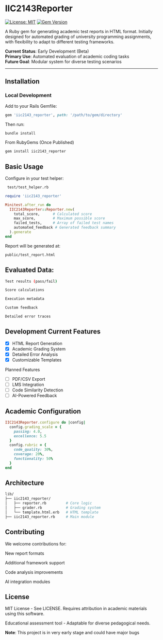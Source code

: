 # IIC2143Reporter

[![License: MIT](https://img.shields.io/badge/License-MIT-blue.svg)](https://opensource.org/licenses/MIT)
[![Gem Version](https://badge.fury.io/rb/iic2143_reporter.svg)](https://badge.fury.io/rb/iic2143_reporter)


A Ruby gem for generating academic test reports in HTML format. Initially designed for automated grading of university programming assignments, with flexibility to adapt to different testing frameworks.

**Current Status**: Early Development (Beta)  
**Primary Use**: Automated evaluation of academic coding tasks  
**Future Goal**: Modular system for diverse testing scenarios

---

## Installation

### Local Development
Add to your Rails Gemfile:
```ruby
gem 'iic2143_reporter', path: '/path/to/gem/directory'
```
Then run:

```bash
bundle install
```
From RubyGems (Once Published)
```bash
gem install iic2143_reporter
```
## Basic Usage
Configure in your test helper:

```bash
 test/test_helper.rb
```
```ruby
require 'iic2143_reporter'

Minitest.after_run do
  IIC2143Reporter::Reporter.new(
    total_score,      # Calculated score
    max_score,        # Maximum possible score
    failed_tests,     # Array of failed test names
    automated_feedback # Generated feedback summary
  ).generate
end
```
Report will be generated at:

```bash
public/test_report.html
```
## Evaluated Data:
```bash
Test results (pass/fail)

Score calculations

Execution metadata

Custom feedback

Detailed error traces
```
## Development Current Features

- [x] HTML Report Generation
- [x] Academic Grading System
- [x] Detailed Error Analysis
- [x] Customizable Templates

Planned Features
- [ ] PDF/CSV Export
- [ ] LMS Integration
- [ ] Code Similarity Detection
- [ ] AI-Powered Feedback

## Academic Configuration
```ruby
IIC2143Reporter.configure do |config|
  config.grading_scale = { 
    passing: 4.0,
    excellence: 5.5
  }
  config.rubric = {
    code_quality: 30%,
    coverage: 20%,
    functionality: 50%
  }
end
```
## Architecture
```bash
lib/
├── iic2143_reporter/
│   ├── reporter.rb         # Core logic
│   ├── grader.rb           # Grading system
│   └── template.html.erb   # HTML template
├── iic2143_reporter.rb     # Main module
```
## Contributing
We welcome contributions for:

New report formats

Additional framework support

Code analysis improvements

AI integration modules


## License
MIT License - See LICENSE. Requires attribution in academic materials using this software.

Educational assessment tool - Adaptable for diverse pedagogical needs.

**Note**: This project is in very early stage and could have major bugs
